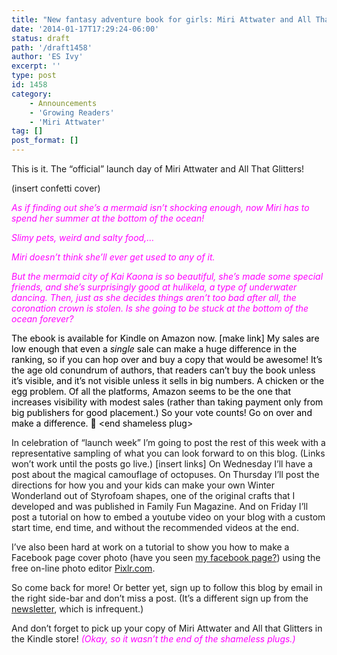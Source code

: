```yaml
---
title: "New fantasy adventure book for girls: Miri Attwater and All That Glitters"
date: '2014-01-17T17:29:24-06:00'
status: draft
path: '/draft1458'
author: 'ES Ivy'
excerpt: ''
type: post
id: 1458
category:
    - Announcements
    - 'Growing Readers'
    - 'Miri Attwater'
tag: []
post_format: []
---
```

This is it. The “official” launch day of Miri Attwater and All That Glitters!

(insert confetti cover)

*<span style="color: #ff00ff;">As if finding out she’s a mermaid isn’t shocking enough, now Miri has to spend her summer at the bottom of the ocean! </span>*

*<span style="color: #ff00ff;">Slimy pets, weird and salty food,… </span>*

*<span style="color: #ff00ff;">Miri doesn’t think she’ll ever get used to any of it. </span>*

*<span style="color: #ff00ff;">But the mermaid city of Kai Kaona is so beautiful, she’s made some special friends, and she’s surprisingly good at hulikela, a type of underwater dancing. Then, just as she decides things aren’t too bad after all, the coronation crown is stolen. Is she going to be stuck at the bottom of the ocean forever?</span>*

<span style="color: #000000;">The ebook is available for Kindle on Amazon now. \[make link\] My sales are low enough that even a *single* sale can make a huge difference in the ranking, so if you can hop over and buy a copy that would be awesome! It’s the age old conundrum of authors, that readers can’t buy the book unless it’s visible, and it’s not visible unless it sells in big numbers. A chicken or the egg problem. Of all the platforms, Amazon seems to be the one that increases visibility with modest sales (rather than taking payment only from big publishers for good placement.) So your vote counts! Go on over and make a difference. 🙂 &lt;end shameless plug&gt;</span>

In celebration of “launch week” I’m going to post the rest of this week with a representative sampling of what you can look forward to on this blog. (Links won’t work until the posts go live.) \[insert links\] On Wednesday I’ll have a post about the magical camouflage of octopuses. On Thursday I’ll post the directions for how you and your kids can make your own Winter Wonderland out of Styrofoam shapes, one of the original crafts that I developed and was published in Family Fun Magazine. And on Friday I’ll post a tutorial on how to embed a youtube video on your blog with a custom start time, end time, and without the recommended videos at the end.

I’ve also been hard at work on a tutorial to show you how to make a Facebook page cover photo (have you seen [my facebook page?](https://www.facebook.com/E.S.IvyAuthor "E.S. Ivy facebook page")) using the free on-line photo editor [Pixlr.com](pixlr.com "Pixlr").

So come back for more! Or better yet, sign up to follow this blog by email in the right side-bar and don’t miss a post. (It’s a different sign up from the [newsletter](http://192.168.1.34:4945/newsletter/ "Newsletter"), which is infrequent.)

And don’t forget to pick up your copy of Miri Attwater and All that Glitters in the Kindle store! *<span style="color: #ff00ff;">(Okay, so it wasn’t the end of the shameless plugs.)</span>*